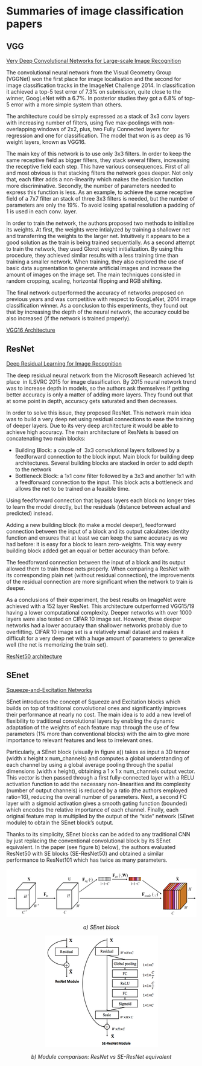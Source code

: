 # Summaries of image classification papers

## VGG
[Very Deep Convolutional Networks for Large-scale Image Recognition](https://arxiv.org/pdf/1409.1556.pdf)

The convolutional neural network from the Visual Geometry Group (VGGNet) won the first place for image localisation and the second for image classification tracks in the ImageNet Challenge 2014. In classification it achieved a top-5 test error of 7.3% on submission, quite close to the winner, GoogLeNet with a 6.7%. In posterior studies they got a 6.8% of top-5 error with a more simple system than others.

The architecture could be simply expressed as a stack of 3x3 conv layers with increasing number of filters, using five max-poolings with non-overlapping windows of 2x2, plus, two Fully Connected layers for regression and one for classification. The model that won is as deep as 16 weight layers, known as VGG16. 

The main key of this network is to use only 3x3 filters. In order to keep the same receptive field as bigger filters, they stack several filters, increasing the receptive field each step. This have various consequences. First of all and most obvious is that stacking filters the network goes deeper. Not only that, each filter adds a non-linearity which makes the decision function more discriminative. Secondly, the number of parameters needed to express this function is less. As an example, to achieve the same receptive field of a 7x7 filter an stack of three 3x3 filters is needed, but the number of parameters are only the 19%. To avoid losing spatial resolution a padding of 1 is used in each conv. layer.

In order to train the network, the authors proposed two methods to initialize its weights. At first, the weights were intialyzed by training a shallower net and transferring the weights to the larger net. Intuitively it appears to be a good solution as the train is being trained sequentially. As a second attempt to train the network, they used Glorot weight initialization. By using this procedure, they achieved similar results with a less training time than training a smaller network. When training, they also explored the use of basic data augmentation to generate artificial images and increase the amount of images on the image set. The main techniques consisted in random cropping, scaling, horizontal flipping and RGB shifting.

The final network outperformed the accuracy of networks proposed on previous years and was competitive with respect to GoogLeNet, 2014 image classification winner. As a conclusion to this experiments, they found out that by increasing the depth of the neural network, the accuracy could be also increased (if the network is trained properly).



[VGG16 Architecture](vgg16.png)
<!-- [<img src="vgg16.png" alt="VGG16 architecture" height="400">](vgg16.png) -->

## ResNet
[Deep Residual Learning for Image Recognition](https://arxiv.org/pdf/1512.03385.pdf)

The deep residual neural network from the Microsoft Research achieved 1st place  in ILSVRC 2015 for image classification. By 2015 neural network trend was to increase depth in models, so the authors ask themselves if getting better accuracy is only a matter of adding more layers. They found out that at some point in depth, accuracy gets saturated and then decreases.

In order to solve this issue, they proposed ResNet. This network main idea was to build a very deep net using residual connections to ease the training of deeper layers. Due to its very deep architecture it would be able to achieve high accuracy. The main architecture of ResNets is based on concatenating two main blocks:
  - Building Block: a couple of  3x3 convolutional layers followed by a feedforward connection to the block input. Main block for building deep architectures. Several building blocks are stacked in order to add depth to the network
  - Bottleneck Block: a 1x1 conv filter followed by a 3x3 and another 1x1 with a feedforward connection to the input. This block acts a bottleneck and allows the net to be trained on a feasible time.

Using feedforward connection that bypass layers each block no longer tries to learn the model directly, but the residuals (distance between actual and predicted) instead.

Adding a new building block (to make a model deeper), feedforward connection between the input of a block and its output calculates identity function and ensures that at least we can keep the same accuracy as we had before: it is easy for a block to learn zero-weights. This way every building block added get an equal or better accuracy than before.

The feedforward connection between the input of a block and its output allowed them to train those nets properly. When comparing a ResNet with its corresponding plain net (without residual connection), the improvements of the residual connection are more significant when the network to train is deeper. 

As a conclusions of their experiment, the best results on ImageNet were achieved with a 152 layer ResNet. This architecture outperformed VGG15/19 having a lower computational complexity. Deeper networks with over 1000 layers were also tested on CIFAR 10 image set. However, these deeper networks had a lower accuracy than shallower networks probably due to overfitting. CIFAR 10 image set is a relatively small dataset and makes it difficult for a very deep net with a huge amount of parameters to generalize well (the net is memorizing the train set). 

[ResNet50 architecture](resnet50.png)

## SEnet
[Squeeze-and-Excitation Networks](https://arxiv.org/pdf/1709.01507.pdf)

SEnet introduces the concept of Squeeze and Excitation blocks which builds on top of traditional convolutional ones and significantly improves their performance at nearly no cost. The main idea is to add a new level of flexibility to traditional convolutional layers by enabling the dynamic adaptation of the weights of each feature map through the use of few parameters (1% more than conventional blocks) with the aim to give more importance to relevant features and less to irrelevant ones.

Particularly, a SEnet block (visually in figure a)) takes as input a 3D tensor (width x height x num_channels) and computes a global understanding of each channel by using a global average pooling through the spatial dimensions (width x height), obtaining a 1 x 1 x num_channels output vector. This vector is then passed through a first fully-connected layer with a RELU activation function to add the necessary non-linearities and its complexity (number of output channels) is reduced by a ratio (the authors employed ratio=16), reducing the overall number of parameters. Next, a second FC layer with a sigmoid activation gives a smooth gating function (bounded) which encodes the relative importance of each channel. Finally, each original feature map is multiplied by the output of the “side” network (SEnet module) to obtain the SEnet block’s output.

Thanks to its simplicity, SEnet blocks can be added to any traditional CNN by just replacing the conventional convolutional block by its SEnet equivalent. In the paper (see figure b) below), the authors evaluated ResNet50 with SE blocks (SE-ResNet50) and obtained a similar performance to ResNet101 which has twice as many parameters.
<p align="center"><img src="SEnet_block.png" width="560" height="130"></p>
<p align="center"><i> a) SEnet block </i></p>
<p align="center"><img src="ResNetmod_SEnetmod.png" width="299" height="295"></p>
<p align="center"> <i> b) Module comparison: ResNet vs SE-ResNet equivalent </i> </p>
